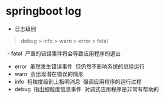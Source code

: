 # springboot log


- 日志级别
> debug > info > warn > error > fatal

 - fatal  严重的错误事件将会导致应用程序的退出
- error  虽然发生错误事件  但仍然不影响系统的继续运行
- warn  会出现潜在错误的情形
- info  粗粒度级别上指明消息  强调应用程序的运行过程
- debug  指出细粒度信息事件  对调式应用程序是非常有帮助的

